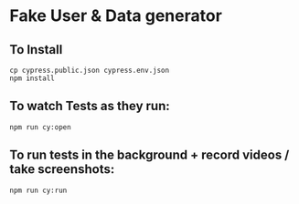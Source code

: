 # Fake User & Data generator


## To Install
```
cp cypress.public.json cypress.env.json
npm install
```

## To watch Tests as they run:
```
npm run cy:open
```

## To run tests in the background + record videos / take screenshots:
```
npm run cy:run
```
